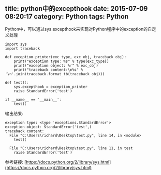 title: python中的excepthook
date: 2015-07-09 08:20:17
category: Python
tags: Python
---
Python中，可以通过sys.excepthook来实现对Python程序中的exception的自定义处理
```
import sys
import traceback

def exception_printer(exc_type, exc_obj, traceback_obj):
	print("exception type: %s" % type(exc_type))
	print("exception object: %r" % exc_obj)
	print("traceback content:\n%s" % '\n'.join(traceback.format_tb(traceback_obj)))

def test():
	sys.excepthook = exception_printer
	raise StandardError('test')

if __name__ == '__main__':
	test()

```
输出结果:
```
exception type: <type 'exceptions.StandardError'>
exception object: StandardError('test',)
traceback content:
  File "C:\Users\richard\Desktop\test.py", line 14, in <module>
    test()

  File "C:\Users\richard\Desktop\test.py", line 11, in test
    raise StandardError('test')
```

参考链接: [https://docs.python.org/2/library/sys.html](https://docs.python.org/2/library/sys.html)